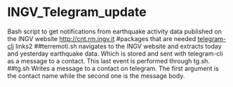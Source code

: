 INGV_Telegram_update
====================
Bash script to get notifications from earthquake activity data published on the INGV website http://cnt.rm.ingv.it
#packages that are needed
[telegram-cli](https://github.com/vysheng/tg)
links2
##terremoti.sh
navigates to the INGV website and extracts today and yesterday earthquake data. Which is stored and sent with telegram-cli as a message to a contact. This last event is performed through tg.sh.
##tg.sh
Writes a message to a contact on telegram. The first argument is the contact name while the second one is the message body.
